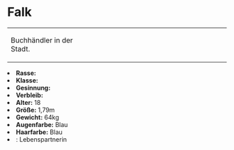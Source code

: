 # Falk

<primary-label ref="npc"/>

<secondary-label ref="faergria"/>

<secondary-label ref="escrigria"/>

<table>
<tr><td>
<p>
Buchhändler in der Stadt.
</p>

</td><td width="300">
<!-- Edit here -->
<img src="falk.png" alt="" />
</td></tr>
</table>

<procedure title="Allgemeine Informationen">
<list columns="3">
<li><b>Rasse:</b> <a href="Folks.md" anchor=""></a></li>
<li><b>Klasse:</b> </li>
<li><b>Gesinnung:</b> </li>
<li><b>Verbleib:</b> </li>
</list>
</procedure>

<procedure title="Aussehen">
<list columns="3">
<li><b>Alter:</b> 18</li>
<li><b>Größe:</b> 1,79m</li>
<li><b>Gewicht:</b> 64kg</li>
<li><b>Augenfarbe:</b> Blau</li>
<li><b>Haarfarbe:</b> Blau</li>
</list>
</procedure>

<procedure title="Beziehungen">
<list columns="3">
<li><a href="Alice.md"></a>: Lebenspartnerin</li>
</list>
</procedure>

<!--
## Notizen

- **Ziele:** 
- **Geheimnisse:** 
-->